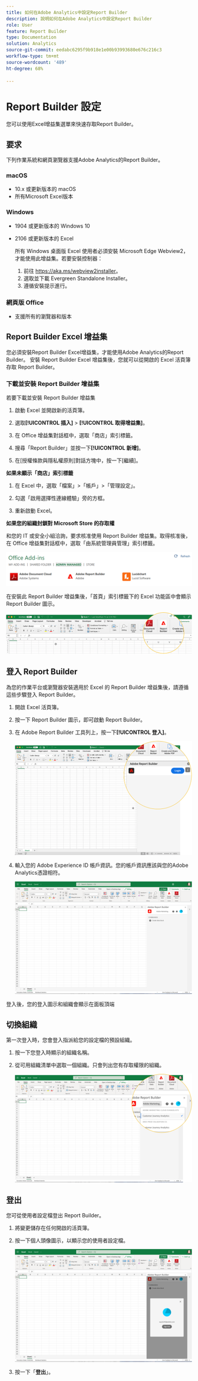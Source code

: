 ```yaml
---
title: 如何在Adobe Analytics中設定Report Builder
description: 說明如何在Adobe Analytics中設定Report Builder
role: User
feature: Report Builder
type: Documentation
solution: Analytics
source-git-commit: eedabc6295f9b918e1e00b93993680e676c216c3
workflow-type: tm+mt
source-wordcount: '489'
ht-degree: 68%

---
```


# Report Builder 設定

您可以使用Excel增益集選單來快速存取Report Builder。

## 要求

下列作業系統和網頁瀏覽器支援Adobe Analytics的Report Builder。

### macOS

- 10.x 或更新版本的 macOS
- 所有Microsoft Excel版本

### Windows

- 1904 或更新版本的 Windows 10
- 2106 或更新版本的 Excel

  所有 Windows 桌面版 Excel 使用者必須安裝 Microsoft Edge Webview2，才能使用此增益集。若要安裝控制器：

   1. 前往 <https://aka.ms/webview2installer>。
   1. 選取並下載 Evergreen Standalone Installer。
   1. 遵循安裝提示進行。

### 網頁版 Office

- 支援所有的瀏覽器和版本


## Report Builder Excel 增益集

您必須安裝Report Builder Excel增益集，才能使用Adobe Analytics的Report Builder。 安裝 Report Builder Excel 增益集後，您就可以從開啟的 Excel 活頁簿存取 Report Builder。

### 下載並安裝 Report Builder 增益集

若要下載並安裝 Report Builder 增益集

1. 啟動 Excel 並開啟新的活頁簿。

1. 選取&#x200B;**[!UICONTROL 插入]** > **[!UICONTROL 取得增益集]**。

1. 在 Office 增益集對話框中，選取「商店」索引標籤。

1. 搜尋「Report Builder」並按一下&#x200B;**[!UICONTROL 新增]**。

1. 在[授權條款與隱私權原則]對話方塊中，按一下[繼續]。**&#x200B;**

**如果未顯示「商店」索引標籤**

1. 在 Excel 中，選取「檔案」>「帳戶」>「管理設定」。

1. 勾選「啟用選擇性連線體驗」旁的方框。

1. 重新啟動 Excel。

**如果您的組織封鎖對 Microsoft Store 的存取權**

和您的 IT 或安全小組洽詢，要求核准使用 Report Builder 增益集。取得核准後，在 Office 增益集對話框中，選取「由系統管理員管理」索引標籤。

![Office增益集對話方塊中的[管理員管理]索引標籤。](./assets/image1.png)

在安裝此 Report Builder 增益集後，「首頁」索引標籤下的 Excel 功能區中會顯示 Report Builder 圖示。

![Excel中的Report Builder圖示](./assets/rb_app_icon.png)

## 登入 Report Builder

為您的作業平台或瀏覽器安裝適用於 Excel 的 Report Builder 增益集後，請遵循這些步驟登入 Report Builder。

1. 開啟 Excel 活頁簿。

1. 按一下 Report Builder 圖示，即可啟動 Report Builder。

1. 在 Adobe Report Builder 工具列上，按一下&#x200B;**[!UICONTROL 登入]**。

   ![按一下Report Builder登入按鈕。](./assets/rb_login.png)

1. 輸入您的 Adobe Experience ID 帳戶資訊。您的帳戶資訊應該與您的Adobe Analytics憑證相符。

   ![您的登入圖示和組織。](./assets/image4.png)

登入後，您的登入圖示和組織會顯示在面板頂端

## 切換組織

第一次登入時，您會登入指派給您的設定檔的預設組織。

1. 按一下您登入時顯示的組織名稱。

1. 從可用組織清單中選取一個組織。只會列出您有存取權限的組織。

   ![您可以存取的組織清單。](./assets/image5.png)

## 登出

您可從使用者設定檔登出 Report Builder。

1. 將變更儲存在任何開啟的活頁簿。

1. 按一下個人頭像圖示，以顯示您的使用者設定檔。

   ![您的使用者設定檔頭像和[登出]按鈕。](./assets/image6.png)

1. 按一下「**登出**」。
